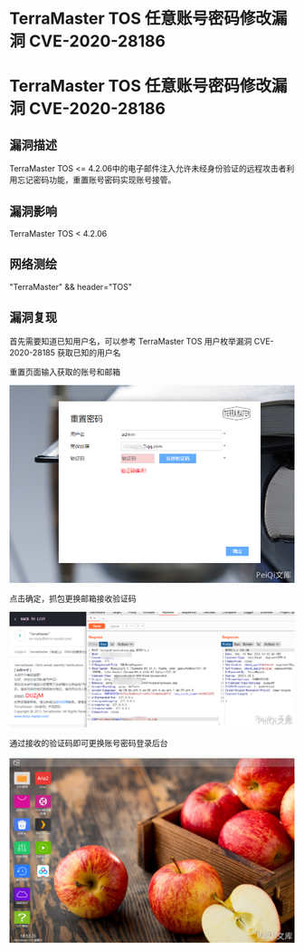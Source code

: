 # TerraMaster TOS 任意账号密码修改漏洞 CVE-2020-28186

# TerraMaster TOS 任意账号密码修改漏洞 CVE-2020-28186

## 漏洞描述

TerraMaster TOS <= 4.2.06中的电子邮件注入允许未经身份验证的远程攻击者利用忘记密码功能，重置账号密码实现账号接管。

## 漏洞影响

TerraMaster TOS < 4.2.06

## 网络测绘

"TerraMaster" && header="TOS"

## 漏洞复现

首先需要知道已知用户名，可以参考 TerraMaster TOS 用户枚举漏洞 CVE-2020-28185 获取已知的用户名

重置页面输入获取的账号和邮箱



![](/images/202202101947245.png)



点击确定，抓包更换邮箱接收验证码



![](/images/202202101947911.png)



通过接收的验证码即可更换账号密码登录后台



![](/images/202202101947596.png)

